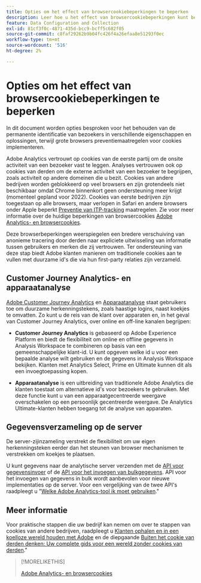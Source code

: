 ```yaml
---
title: Opties om het effect van browsercookiebeperkingen te beperken
description: Leer hoe u het effect van browsercookiebeperkingen kunt beperken om gegevensverzameling voor Adobe Analytics te verbeteren.
feature: Data Configuration and Collection
exl-id: 81cf3f0c-4871-435d-bcc9-bcff5c682f05
source-git-commit: c8faf29262b9b04fc426f4a26efaa8e51293f0ec
workflow-type: tm+mt
source-wordcount: '516'
ht-degree: 2%

---
```


# Opties om het effect van browsercookiebeperkingen te beperken

In dit document worden opties besproken voor het behouden van de permanente identificatie van bezoekers in verschillende eigenschappen en oplossingen, terwijl grote browsers preventiemaatregelen voor cookies implementeren.

Adobe Analytics vertrouwt op cookies van de eerste partij om de onsite activiteit van een bezoeker vast te leggen. Analyses vertrouwen ook op cookies van derden om de externe activiteit van een bezoeker te begrijpen, zoals activiteit op andere domeinen die u bezit. Cookies van andere bedrijven worden geblokkeerd op veel browsers en zijn grotendeels niet beschikbaar omdat Chrome binnenkort geen ondersteuning meer krijgt (momenteel gepland voor 2022). Cookies van eerste bedrijven zijn toegestaan op alle browsers, maar verlopen in Safari en andere browsers onder Apple beperkt [Preventie van ITP-tracking](https://webkit.org/tracking-prevention) maatregelen. Zie voor meer informatie over de huidige beperkingen van browsercookies [Adobe Analytics- en browsercookies](cookies.md).

Deze browserbeperkingen weerspiegelen een bredere verschuiving van anonieme tracering door derden naar expliciete uitwisseling van informatie tussen gebruikers en merken die zij vertrouwen. Ter ondersteuning van deze stap biedt Adobe klanten manieren om traditionele cookies aan te vullen met duurzame id&#39;s die via hun first-party relaties zijn verzameld.

## Customer Journey Analytics- en apparaatanalyse

[Adobe Customer Journey Analytics](https://experienceleague.adobe.com/docs/analytics-platform/using/cja-overview/cja-overview.html) en [Apparaatanalyse](/help/components/cda/overview.md) staat gebruikers toe om duurzame herkenningstekens, zoals haastige logins, naast koekjes te omvatten. Zo kunt u de reis van de klant over apparaten en, in het geval van Customer Journey Analytics, over online en off-line kanalen begrijpen:

* **Customer Journey Analytics** is gebaseerd op Adobe Experience Platform en biedt de flexibiliteit om online en offline gegevens in Analysis Workspace te combineren op basis van een gemeenschappelijke klant-id. U kunt opgeven welke id u voor een bepaalde analyse wilt gebruiken en de gegevens in Analysis Workspace bekijken. Klanten met Analytics Select, Prime en Ultimate kunnen dit als een invoegtoepassing kopen.

* **Apparaatanalyse** is een uitbreiding van traditionele Adobe Analytics die klanten toestaat om alternatieve id&#39;s voor bezoekers te gebruiken. Met deze functie kunt u van een apparaatgecentreerde weergave overschakelen op een persoonlijk gecentreerde weergave. De Analytics Ultimate-klanten hebben toegang tot de analyse van apparaten.

## Gegevensverzameling op de server

De server-zijinzameling verstrekt de flexibiliteit om uw eigen herkenningsteken eerder dan het steunen van browser mechanismen te verstrekken om koekjes te plaatsen.

U kunt gegevens naar de analytische server verzenden met de [API voor gegevensinvoer](https://github.com/AdobeDocs/analytics-1.4-apis/blob/master/docs/data-insertion-api/index.md) of de [API voor het invoegen van bulkgegevens](https://www.adobe.io/apis/experiencecloud/analytics/docs.html#!AdobeDocs/analytics-2.0-apis/master/bdia.md). API voor het invoegen van gegevens in bulk wordt aanbevolen voor nieuwe implementaties op de server. Voor een vergelijking van de twee API&#39;s raadpleegt u &quot;[Welke Adobe Analytics-tool ik moet gebruiken](https://experienceleague.adobe.com/docs/analytics/admin/admin-overview/which-analytics-tool.html).&quot;

## Meer informatie

Voor praktische stappen die uw bedrijf kan nemen om over te stappen van cookies van andere bedrijven, raadpleegt u [Klanten ophalen en in een koelloze wereld houden met Adobe](https://business.adobe.com/solutions/cookieless.html) en de diepgaande [Buiten het cookie van derden denken: Uw complete gids voor een wereld zonder cookies van derden](https://business.adobe.com/content/dam/www/us/en/pdfs/Adobe_Thinking_Beyond_the_Third_Party_Cookie.pdf).&quot;

>[!MORELIKETHIS]
>
>[Adobe Analytics- en browsercookies](cookies.md)
